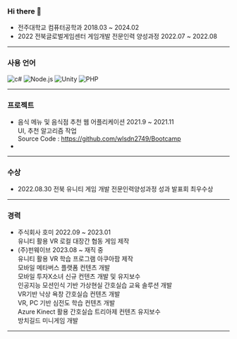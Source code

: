### Hi there 👋
- 전주대학교 컴퓨터공학과
2018.03 ~ 2024.02
- 2022 전북글로벌게임센터 게임개발 전문인력 양성과정
2022.07 ~ 2022.08
***
### 사용 언어
<!-- [![Top Langs](https://github-readme-stats.vercel.app/api/top-langs/?username=MoonSheep08)](https://github.com/anuraghazra/github-readme-stats) !-->

![c#](https://img.shields.io/badge/C%23-239120?style=for-the-badge&logo=c-sharp&logoColor=white)
![Node.js](https://img.shields.io/badge/Node.js-43853D?style=for-the-badge&logo=node.js&logoColor=white)
![Unity](https://img.shields.io/badge/Unity-100000?style=for-the-badge&logo=unity&logoColor=white)
![PHP](https://img.shields.io/wordpress/plugin/required-php/bbpress)
***
### 프로젝트
- 음식 메뉴 및 음식점 추천 웹 어플리케이션 2021.9 ~ 2021.11<br/>
UI, 추천 알고리즘 작업<br/>
Source Code : https://github.com/wlsdn2749/Bootcamp
- 
***
### 수상
- 2022.08.30 전북 유니티 게임 개발 전문인력양성과정 성과 발표회 최우수상
***
### 경력
- 주식회사 호미  2022.09 ~ 2023.01<br/>
유니티 활용 VR 로컬 대장간 협동 게임 제작
- (주)펀웨이브   2023.08 ~ 재직 중<br/>
유니티 활용 VR 학습 프로그램 아쿠아팜 제작<br/>
모바일 메타버스 플랫폼 컨텐츠 개발<br/>
모바일 투자X소녀 신규 컨텐츠 개발 및 유지보수<br/>
인공지능 모션인식 기반 가상현실 간호실습 교육 솔루션 개발<br/>
VR기반 낙상 욕창 간호실습 컨텐츠 개발<br/>
VR, PC 기반 심전도 학습 컨텐츠 개발<br/>
Azure Kinect 활용 간호실습 트리아제 컨텐츠 유지보수<br/>
방치길드 미니게임 개발<br/>
***
